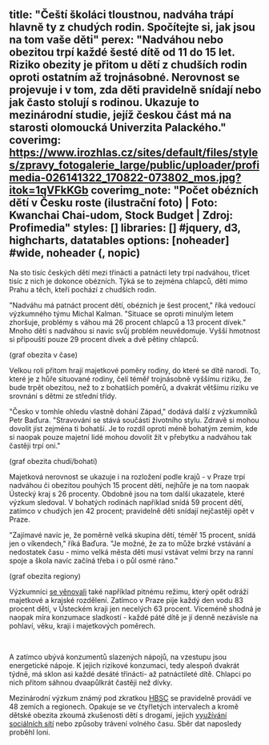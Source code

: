 title: "Čeští školáci tloustnou, nadváha trápí hlavně ty z chudých rodin. Spočítejte si, jak jsou na tom vaše děti"
perex: "Nadváhou nebo obezitou trpí každé šesté dítě od 11 do 15 let. Riziko obezity je přitom u dětí z chudších rodin oproti ostatním až trojnásobné. Nerovnost se projevuje i v tom, zda děti pravidelně snídají nebo jak často stolují s rodinou. Ukazuje to mezinárodní studie, jejíž českou část má na starosti olomoucká Univerzita Palackého."
coverimg: https://www.irozhlas.cz/sites/default/files/styles/zpravy_fotogalerie_large/public/uploader/profimedia-026141322_170822-073802_mos.jpg?itok=1qVFkKGb
coverimg_note: "Počet obézních dětí v Česku roste (ilustrační foto) | Foto: Kwanchai Chai-udom, Stock Budget | Zdroj: Profimedia"
styles: []
libraries: [] #jquery, d3, highcharts, datatables
options: [noheader] #wide, noheader (, nopic)
---
Na sto tisíc českých dětí mezi třinácti a patnácti lety trpí nadváhou, třicet tisíc z nich je dokonce obézních. Týká se to zejména chlapců, dětí mimo Prahu a těch, kteří pochází z chudších rodin. 

"Nadváhu má patnáct procent dětí, obézních je šest procent," říká vedoucí výzkumného týmu Michal Kalman. "Situace se oproti minulým letem zhoršuje, problémy s váhou má 26 procent chlapců a 13 procent dívek." Mnoho dětí s nadváhou si navíc svůj problém neuvědomuje. Vyšší hmotnost si připouští pouze 29 procent dívek a dvě pětiny chlapců. 

<p id="graf-obezita-cas">(graf obezita v čase)</p>

Velkou roli přitom hrají majetkové poměry rodiny, do které se dítě narodí. To, které je z hůře situované rodiny, čelí téměř trojnásobně vyššímu riziku, že bude trpět obezitou, než to z bohatších poměrů, a dvakrát většímu riziku ve srovnání s dětmi ze střední třídy.

"Česko v tomhle ohledu vlastně dohání Západ," dodává další z výzkumníků Petr Baďura. "Stravování se stává součástí životního stylu. Zdravě si mohou dovolit jíst zejména ti bohatší. Je to rozdíl oproti méně bohatým zemím, kde si naopak pouze majetní lidé mohou dovolit žít v přebytku a nadváhou tak častěji trpí oni."

<p id="graf-obezita-trida">(graf obezita chudí/bohatí)</p>

Majetková nerovnost se ukazuje i na rozložení podle krajů - v Praze trpí nadváhou či obezitou pouhých 15 procent dětí, nejhůře je na tom naopak Ústecký kraj s 26 procenty. Obdobně jsou na tom další ukazatele, které výzkum sledoval. V bohatých rodinách například snídá 59 procent dětí, zatímco v chudých jen 42 procent; pravidelně děti snídají nejčastěji opět v Praze. 

"Zajímavé navíc je, že poměrně velká skupina dětí, téměř 15 procent, snídá jen o víkendech," říká Baďura. "Je možné, že za to může brzké vstávání a nedostatek času - mimo velká města děti musí vstávat velmi brzy na ranní spoje a škola navíc začíná třeba i o půl osmé ráno."

<p id="graf-obezita-regiony">(graf obezita regiony)</p>

Výzkumníci [se věnovali](http://zdravagenerace.cz/reporty/obezita/) také například pitnému režimu, který opět odráží majetkové a krajské rozdělení. Zatímco v Praze pije každý den vodu 83 procent dětí, v Ústeckém kraji jen necelých 63 procent. Víceméně shodná je naopak míra konzumace sladkostí - každé páté dítě je jí denně nezávisle na pohlaví, věku, kraji i majetkových poměrech.

<div id="kalkulacka-wrapper">
  <div id="kalkulacka"></div>
</div><br>

A zatímco ubývá konzumentů slazených nápojů, na vzestupu jsou energetické nápoje. K jejich rizikové konzumaci, tedy alespoň dvakrát týdně, má sklon asi každé desáté třinácti- až patnáctileté dítě. Chlapci po nich přitom sáhnou dvaapůlkrát častěji než dívky.

Mezinárodní výzkum známý pod zkratkou [HBSC](http://www.hbsc.org/) se pravidelně provádí ve 48 zemích a regionech. Opakuje se ve čtyřletých intervalech a kromě dětské obezita zkoumá zkušenosti dětí s drogami, jejich [využívání sociálních sítí](https://www.irozhlas.cz/zivotni-styl/spolecnost/socialni-site-internet-studie-univerzita-palackeho_1905310648_zlo) nebo způsoby trávení volného času. Sběr dat naposledy proběhl loni.
